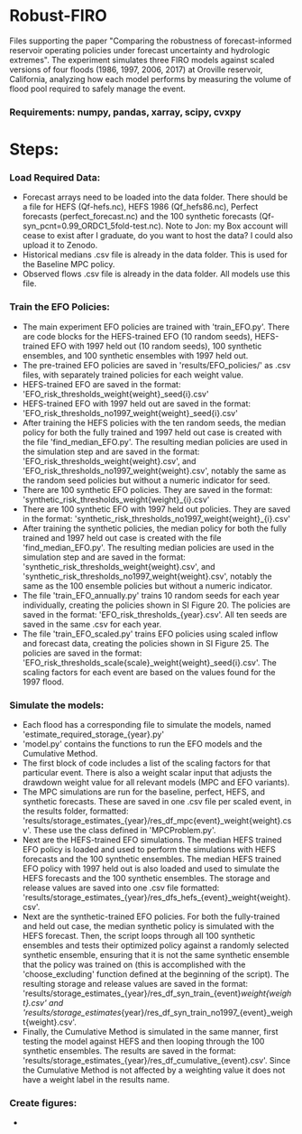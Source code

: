 # Robust-FIRO
Files supporting the paper "Comparing the robustness of forecast-informed reservoir operating policies under forecast uncertainty and hydrologic extremes". The experiment simulates three FIRO models against scaled versions of four floods (1986, 1997, 2006, 2017) at Oroville reservoir, California, analyzing how each model performs by measuring the volume of flood pool required to safely manage the event.

### Requirements: numpy, pandas, xarray, scipy, cvxpy

# Steps:
### Load Required Data:
- Forecast arrays need to be loaded into the data folder. There should be a file for HEFS (Qf-hefs.nc), HEFS 1986 (Qf_hefs86.nc), Perfect forecasts (perfect_forecast.nc) and the 100 synthetic forecasts (Qf-syn_pcnt=0.99_ORDC1_5fold-test.nc). Note to Jon: my Box account will cease to exist after I graduate, do you want to host the data? I could also upload it to Zenodo.
- Historical medians .csv file is already in the data folder. This is used for the Baseline MPC policy.
- Observed flows .csv file is already in the data folder. All models use this file.

### Train the EFO Policies:
- The main experiment EFO policies are trained with 'train_EFO.py'. There are code blocks for the HEFS-trained EFO (10 random seeds), HEFS-trained EFO with 1997 held out (10 random seeds), 100 synthetic ensembles, and 100 synthetic ensembles with 1997 held out.
- The pre-trained EFO policies are saved in 'results/EFO_policies/' as .csv files, with separately trained policies for each weight value.
- HEFS-trained EFO are saved in the format: 'EFO_risk_thresholds_weight{weight}_seed{i}.csv'
- HEFS-trained EFO with 1997 held out are saved in the format: 'EFO_risk_thresholds_no1997_weight{weight}_seed{i}.csv'
- After training the HEFS policies with the ten random seeds, the median policy for both the fully trained and 1997 held out case is created with the file 'find_median_EFO.py'. The resulting median policies are used in the simulation step and are saved in the format: 'EFO_risk_thresholds_weight{weight}.csv', and 'EFO_risk_thresholds_no1997_weight{weight}.csv', notably the same as the random seed policies but without a numeric indicator for seed.
- There are 100 synthetic EFO policies. They are saved in the format: 'synthetic_risk_thresholds_weight{weight}_{i}.csv'
- There are 100 synthetic EFO with 1997 held out policies. They are saved in the format: 'synthetic_risk_thresholds_no1997_weight{weight}_{i}.csv'
- After training the synthetic policies, the median policy for both the fully trained and 1997 held out case is created with the file 'find_median_EFO.py'. The resulting median policies are used in the simulation step and are saved in the format: 'synthetic_risk_thresholds_weight{weight}.csv', and 'synthetic_risk_thresholds_no1997_weight{weight}.csv', notably the same as the 100 ensemble policies but without a numeric indicator.
- The file 'train_EFO_annually.py' trains 10 random seeds for each year individually, creating the policies shown in SI Figure 20. The policies are saved in the format: 'EFO_risk_thresholds_{year}.csv'. All ten seeds are saved in the same .csv for each year.
- The file 'train_EFO_scaled.py' trains EFO policies using scaled inflow and forecast data, creating the policies shown in SI Figure 25. The policies are saved in the format: 'EFO_risk_thresholds_scale{scale}_weight{weight}_seed{i}.csv'. The scaling factors for each event are based on the values found for the 1997 flood.

### Simulate the models:
- Each flood has a corresponding file to simulate the models, named 'estimate_required_storage_{year}.py'
- 'model.py' contains the functions to run the EFO models and the Cumulative Method. 
- The first block of code includes a list of the scaling factors for that particular event. There is also a weight scalar input that adjusts the drawdown weight value for all relevant models (MPC and EFO variants).
- The MPC simulations are run for the baseline, perfect, HEFS, and synthetic forecasts. These are saved in one .csv file per scaled event, in the results folder, formatted: 'results/storage_estimates_{year}/res_df_mpc{event}_weight{weight}.csv'. These use the class defined in 'MPCProblem.py'.
- Next are the HEFS-trained EFO simulations. The median HEFS trained EFO policy is loaded and used to perform the simulations with HEFS forecasts and the 100 synthetic ensembles. The median HEFS trained EFO policy with 1997 held out is also loaded and used to simulate the HEFS forecasts and the 100 synthetic ensembles. The storage and release values are saved into one .csv file formatted: 'results/storage_estimates_{year}/res_dfs_hefs_{event}_weight{weight}.csv'.
- Next are the synthetic-trained EFO policies. For both the fully-trained and held out case, the median synthetic policy is simulated with the HEFS forecast. Then, the script loops through all 100 synthetic ensembles and tests their optimized policy against a randomly selected synthetic ensemble, ensuring that it is not the same synthetic ensemble that the policy was trained on (this is accomplished with the 'choose_excluding' function defined at the beginning of the script). The resulting storage and release values are saved in the format: 'results/storage_estimates_{year}/res_df_syn_train_{event}_weight{weight}.csv' and 'results/storage_estimates_{year}/res_df_syn_train_no1997_{event}_weight{weight}.csv'.
- Finally, the Cumulative Method is simulated in the same manner, first testing the model against HEFS and then looping through the 100 synthetic ensembles. The results are saved in the format: 'results/storage_estimates_{year}/res_df_cumulative_{event}.csv'. Since the Cumulative Method is not affected by a weighting value it does not have a weight label in the results name.

### Create figures:
- 

